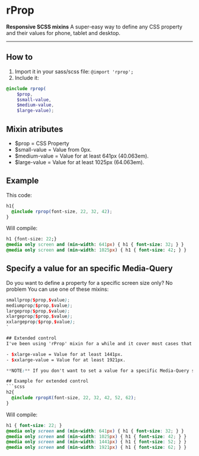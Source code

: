 # rProp
**Responsive SCSS mixins**
A super-easy way to define any CSS property and their values for phone, tablet and desktop.
- - -

## How to
1. Import it in your sass/scss file: `@import 'rprop';`
2. Include it:
```scss
@include rprop(
	$prop,
	$small-value, 
	$medium-value, 
	$large-value);
```

## Mixin atributes
- $prop = CSS Property 
- $small-value = Value from 0px.
- $medium-value = Value for at least 641px (40.063em).
- $large-value  = Value for at least 1025px (64.063em).

## Example

This code:
```scss
h1{
  @include rprop(font-size, 22, 32, 42);
}
```

Will compile:
```sass
h1 {font-size: 22;}
@media only screen and (min-width: 641px) { h1 { font-size: 32; } }
@media only screen and (min-width: 1025px) { h1 { font-size: 42; } }
```

## Specify a value for an specific Media-Query
Do you want to define a property for a specific screen size only? No problem
You can use one of these mixins:
```scss
smallprop($prop,$value);
mediumprop($prop,$value);
largeprop($prop,$value);
xlargeprop($prop,$value);
xxlargeprop($prop,$value);
`

## Extended control
I've been using 'rProp' mixin for a while and it cover most cases that I needed but I created another mixin called 'rpropX' for an extended control and play with longest screen size ranges.

- $xlarge-value = Value for at least 1441px.
- $xxlarge-value = Value for at least 1921px.

**NOTE:** If you don't want to set a value for a specific Media-Query screen range you can set it to "null", "_" or "n" (it must have a value, don't leave it empty). In that case, that screen range will inherit the property of its closest smaller range.

## Example for extended control
```scss
h2{
  @include rpropX(font-size, 22, 32, 42, 52, 62);
}
```

Will compile:
```scss
h1 { font-size: 22; }
@media only screen and (min-width: 641px) { h1 { font-size: 32; } }
@media only screen and (min-width: 1025px) { h1 { font-size: 42; } }  
@media only screen and (min-width: 1441px) { h1 { font-size: 52; } }
@media only screen and (min-width: 1921px) { h1 { font-size: 62; } }
```
